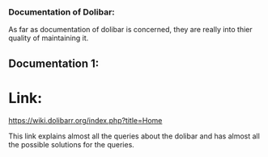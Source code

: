 ### Documentation of Dolibar:
As far as documentation of dolibar is concerned, they are really into thier quality
of maintaining it.

## Documentation 1:
# Link:
  https://wiki.dolibarr.org/index.php?title=Home
  
This link explains almost all the queries about the dolibar and has almost all the
possible solutions for the queries.
